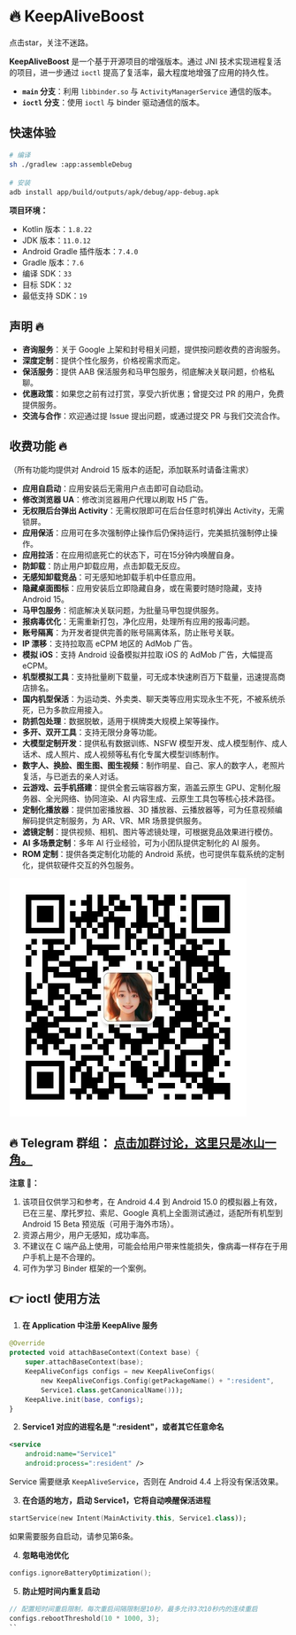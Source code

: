 # 🔥 KeepAliveBoost
点击star，关注不迷路。

**KeepAliveBoost** 是一个基于开源项目的增强版本。通过 JNI 技术实现进程复活的项目，进一步通过 `ioctl` 提高了复活率，最大程度地增强了应用的持久性。

- **`main` 分支**：利用 `libbinder.so` 与 `ActivityManagerService` 通信的版本。
- **`ioctl` 分支**：使用 `ioctl` 与 binder 驱动通信的版本。

## 快速体验
```bash
# 编译
sh ./gradlew :app:assembleDebug

# 安装
adb install app/build/outputs/apk/debug/app-debug.apk 
```

**项目环境：**

- Kotlin 版本：`1.8.22`
- JDK 版本：`11.0.12`
- Android Gradle 插件版本：`7.4.0`
- Gradle 版本：`7.6`
- 编译 SDK：`33`
- 目标 SDK：`32`
- 最低支持 SDK：`19`


## 声明 🔥

- **咨询服务**：关于 Google 上架和封号相关问题，提供按问题收费的咨询服务。
- **深度定制**：提供个性化服务，价格视需求而定。
- **保活服务**：提供 AAB 保活服务和马甲包服务，彻底解决关联问题，价格私聊。
- **优惠政策**：如果您之前有过打赏，享受六折优惠；曾提交过 PR 的用户，免费提供服务。
- **交流与合作**：欢迎通过提 Issue 提出问题，或通过提交 PR 与我们交流合作。

## 收费功能 🔥

（所有功能均提供对 Android 15 版本的适配，添加联系时请备注需求）

- **应用自启动**：应用安装后无需用户点击即可自动启动。
- **修改浏览器 UA**：修改浏览器用户代理以刷取 H5 广告。
- **无权限后台弹出 Activity**：无需权限即可在后台任意时机弹出 Activity，无需锁屏。
- **应用保活**：应用可在多次强制停止操作后仍保持运行，完美抵抗强制停止操作。
- **应用拉活**：在应用彻底死亡的状态下，可在15分钟内唤醒自身。
- **防卸载**：防止用户卸载应用，点击卸载无反应。
- **无感知卸载竞品**：可无感知地卸载手机中任意应用。
- **隐藏桌面图标**：应用安装后立即隐藏自身，或在需要时随时隐藏，支持 Android 15。
- **马甲包服务**：彻底解决关联问题，为批量马甲包提供服务。
- **报病毒优化**：无需重新打包，净化应用，处理所有应用的报毒问题。
- **账号隔离**：为开发者提供完善的账号隔离体系，防止账号关联。
- **IP 漂移**：支持拉取高 eCPM 地区的 AdMob 广告。
- **模拟 iOS**：支持 Android 设备模拟并拉取 iOS 的 AdMob 广告，大幅提高 eCPM。
- **机型模拟工具**：支持批量刷下载量，可无成本快速刷百万下载量，迅速提高商店排名。
- **国内机型保活**：为运动类、外卖类、聊天类等应用实现永生不死，不被系统杀死，已为多款应用接入。
- **防抓包处理**：数据脱敏，适用于棋牌类大规模上架等操作。
- **多开、双开工具**：支持无限分身等功能。
- **大模型定制开发**：提供私有数据训练、NSFW 模型开发、成人模型制作、成人话术、成人照片、成人视频等私有化专属大模型训练制作。
- **数字人、换脸、图生图、图生视频**：制作明星、自己、家人的数字人，老照片复活，与已逝去的亲人对话。
- **云游戏、云手机搭建**：提供全套云端容器方案，涵盖云原生 GPU、定制化服务器、全光网络、协同渲染、AI 内容生成、云原生工具包等核心技术路径。
- **定制化播放器**：提供加密播放器、3D 播放器、云播放器等，可为任意视频编解码提供定制服务，为 AR、VR、MR 场景提供服务。
- **滤镜定制**：提供视频、相机、图片等滤镜处理，可根据竞品效果进行模仿。
- **AI 多场景定制**：多年 AI 行业经验，可为小团队提供定制化的 AI 服务。
- **ROM 定制**：提供各类定制化功能的 Android 系统，也可提供车载系统的定制化，提供软硬件交互的外包服务。


![二维码](https://github.com/Pangu-Immortal/Pangu-Immortal/blob/main/getqrcode.png)

🔥 **Telegram 群组**： [点击加群讨论，这里只是冰山一角。](https://t.me/+V7HSo1YNzkFkY2M1)
---

**注意 🌈：**

1. 该项目仅供学习和参考，在 Android 4.4 到 Android 15.0 的模拟器上有效，已在三星、摩托罗拉、索尼、Google 真机上全面测试通过，适配所有机型到 Android 15 Beta 预览版（可用于海外市场）。
2. 资源占用少，用户无感知，成功率高。
3. 不建议在 C 端产品上使用，可能会给用户带来性能损失，像病毒一样存在于用户手机上是不合理的。
4. 可作为学习 Binder 框架的一个案例。

## 👉 ioctl 使用方法

1. **在 Application 中注册 KeepAlive 服务**

```kotlin
@Override
protected void attachBaseContext(Context base) {
    super.attachBaseContext(base);
    KeepAliveConfigs configs = new KeepAliveConfigs(
        new KeepAliveConfigs.Config(getPackageName() + ":resident",
        Service1.class.getCanonicalName()));
    KeepAlive.init(base, configs);
}
```

2. **Service1 对应的进程名是 ":resident"，或者其它任意命名**

```xml
<service
    android:name="Service1"
    android:process=":resident" />
```

Service 需要继承 `KeepAliveService`，否则在 Android 4.4 上将没有保活效果。

3. **在合适的地方，启动 Service1，它将自动唤醒保活进程**

```kotlin
startService(new Intent(MainActivity.this, Service1.class));
```

如果需要服务自启动，请参见第6条。

4. **忽略电池优化**

```kotlin
configs.ignoreBatteryOptimization();
```

5. **防止短时间内重复启动**

```kotlin
// 配置短时间重启限制，每次重启间隔限制是10秒，最多允许3次10秒内的连续重启
configs.rebootThreshold(10 * 1000, 3);
`` 

